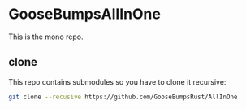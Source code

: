 # GooseBumpsAllInOne

This is the mono repo.

## clone

This repo contains submodules so you have to clone it recursive:

```sh
git clone --recusive https://github.com/GooseBumpsRust/AllInOne
```
